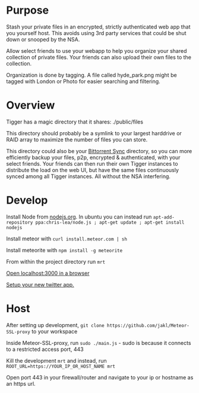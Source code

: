 Purpose
=======

Stash your private files in an encrypted, strictly authenticated web app that you yourself host. This avoids using 3rd party services that could be shut down or snooped by the NSA.

Allow select friends to use your webapp to help you organize your shared collection of private files. Your friends can also upload their own files to the collection.

Organization is done by tagging. A file called hyde_park.png might be tagged with London or Photo for easier searching and filtering.


Overview
========

Tigger has a magic directory that it shares: ./public/files

This directory should probably be a symlink to your largest harddrive or RAID array to maximize the number of files you can store.

This directory could also be your [Bittorrent Sync](http://www.bittorrent.com/sync) directory, so you can more efficiently backup your files, p2p, encrypted & authenticated, with your select friends. Your friends can then run their own Tigger instances to distribute the load on the web UI, but have the same files continuously synced among all Tigger instances. All without the NSA interfering.


Develop
=======

Install Node from [nodejs.org](http://nodejs.org). In ubuntu you can instead run `apt-add-repository ppa:chris-lea/node.js ; apt-get update ; apt-get install nodejs`

Install meteor with `curl install.meteor.com | sh`

Install meteorite with `npm install -g meteorite`

From within the project directory run `mrt`

[Open localhost:3000 in a browser](http://localhost:3000)

[Setup your new twitter app.](https://apps.twitter.com)


Host
====

After setting up development, `git clone https://github.com/jakl/Meteor-SSL-proxy` to your workspace

Inside Meteor-SSL-proxy, run `sudo ./main.js` - sudo is because it connects to a restricted access port, 443

Kill the development `mrt` and instead, run `ROOT_URL=https://YOUR_IP_OR_HOST_NAME mrt`

Open port 443 in your firewall/router and navigate to your ip or hostname as an https url.
